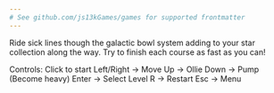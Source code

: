 ```yaml
---
# See github.com/js13kGames/games for supported frontmatter
---
```

Ride sick lines though the galactic bowl system adding to your star collection along the way. Try to finish each course as fast as you can!

Controls:
Click to start
Left/Right -> Move
Up -> Ollie
Down -> Pump (Become heavy)
Enter -> Select Level
R -> Restart
Esc -> Menu
